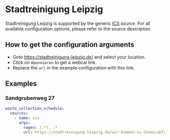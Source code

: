 # Stadtreinigung Leipzig

Stadtreinigung Leipzig is supported by the generic [ICS](/doc/source/ics.md) source. For all available configuration options, please refer to the source description.


## How to get the configuration arguments

- Goto <https://stadtreinigung-leipzig.de/> and select your location.  
- Click on `Abonnieren` to get a webcal link.
- Replace the `url` in the example configuration with this link.

## Examples

### Sandgrubenweg 27

```yaml
waste_collection_schedule:
  sources:
    - name: ics
      args:
        regex: (.*), .*
        url: https://stadtreinigung-leipzig.de/wir-kommen-zu-ihnen/abfallkalender/ical.ics?position_nos=38296&name=Sandgrubenweg
```
